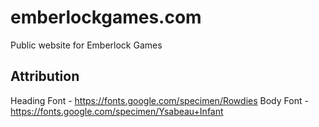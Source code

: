# emberlockgames.com

Public website for Emberlock Games


## Attribution

Heading Font - https://fonts.google.com/specimen/Rowdies
Body Font - https://fonts.google.com/specimen/Ysabeau+Infant